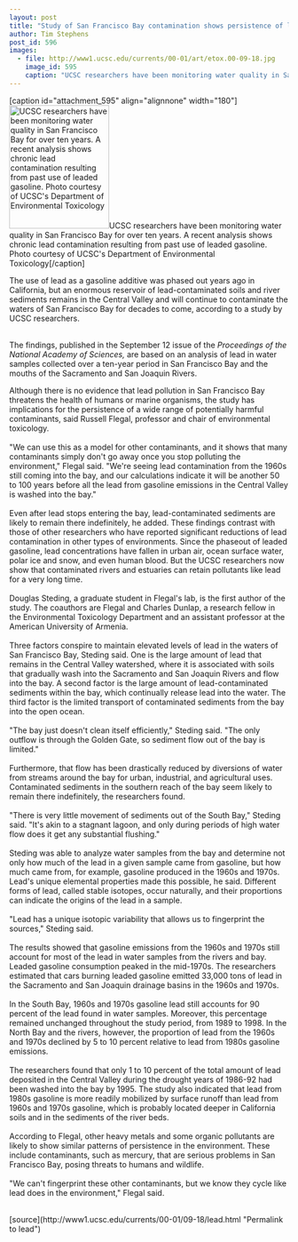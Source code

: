 ```yaml
---
layout: post
title: "Study of San Francisco Bay contamination shows persistence of lead from gasoline"
author: Tim Stephens
post_id: 596
images:
  - file: http://www1.ucsc.edu/currents/00-01/art/etox.00-09-18.jpg
    image_id: 595
    caption: "UCSC researchers have been monitoring water quality in San Francisco Bay for over ten years. A recent analysis shows chronic lead contamination resulting from past use of leaded gasoline. Photo courtesy of UCSC's Department of Environmental Toxicology"
---
```


[caption id="attachment_595" align="alignnone" width="180"]<a href="http://localhost/mysite/wp-content/uploads/2000/09/etox.00-09-18.jpg"><img class="size-full wp-image-595" src="http://localhost/mysite/wp-content/uploads/2000/09/etox.00-09-18.jpg" alt="UCSC researchers have been monitoring water quality in San Francisco Bay for over ten years. A recent analysis shows chronic lead contamination resulting from past use of leaded gasoline. Photo courtesy of UCSC's Department of Environmental Toxicology" width="180" height="222" /></a>UCSC researchers have been monitoring water quality in San Francisco Bay for over ten years. A recent analysis shows chronic lead contamination resulting from past use of leaded gasoline. Photo courtesy of UCSC's Department of Environmental Toxicology[/caption]
<p>
  The use of lead as a gasoline additive was phased out years ago in California, but an enormous reservoir of lead-contaminated soils and river sediments remains in the Central Valley and will continue to contaminate the waters of San Francisco Bay for decades to come, according to a study by UCSC researchers.
</p><br>
The findings, published in the September 12 issue of the <i>Proceedings of the National Academy of Sciences,</i> are based on an analysis of lead in water samples collected over a ten-year period in San Francisco Bay and the mouths of the Sacramento and San Joaquin Rivers.
<p>
  Although there is no evidence that lead pollution in San Francisco Bay threatens the health of humans or marine organisms, the study has implications for the persistence of a wide range of potentially harmful contaminants, said Russell Flegal, professor and chair of environmental toxicology.<br>
  <br>
  "We can use this as a model for other contaminants, and it shows that many contaminants simply don't go away once you stop polluting the environment," Flegal said. "We're seeing lead contamination from the 1960s still coming into the bay, and our calculations indicate it will be another 50 to 100 years before all the lead from gasoline emissions in the Central Valley is washed into the bay."<br>
  <br>
  Even after lead stops entering the bay, lead-contaminated sediments are likely to remain there indefinitely, he added. These findings contrast with those of other researchers who have reported significant reductions of lead contamination in other types of environments. Since the phaseout of leaded gasoline, lead concentrations have fallen in urban air, ocean surface water, polar ice and snow, and even human blood. But the UCSC researchers now show that contaminated rivers and estuaries can retain pollutants like lead for a very long time.<br>
  <br>
  Douglas Steding, a graduate student in Flegal's lab, is the first author of the study. The coauthors are Flegal and Charles Dunlap, a research fellow in the Environmental Toxicology Department and an assistant professor at the American University of Armenia.<br>
  <br>
  Three factors conspire to maintain elevated levels of lead in the waters of San Francisco Bay, Steding said. One is the large amount of lead that remains in the Central Valley watershed, where it is associated with soils that gradually wash into the Sacramento and San Joaquin Rivers and flow into the bay. A second factor is the large amount of lead-contaminated sediments within the bay, which continually release lead into the water. The third factor is the limited transport of contaminated sediments from the bay into the open ocean.<br>
  <br>
  "The bay just doesn't clean itself efficiently," Steding said. "The only outflow is through the Golden Gate, so sediment flow out of the bay is limited."<br>
  <br>
  Furthermore, that flow has been drastically reduced by diversions of water from streams around the bay for urban, industrial, and agricultural uses. Contaminated sediments in the southern reach of the bay seem likely to remain there indefinitely, the researchers found.<br>
  <br>
  "There is very little movement of sediments out of the South Bay," Steding said. "It's akin to a stagnant lagoon, and only during periods of high water flow does it get any substantial flushing."<br>
  <br>
  Steding was able to analyze water samples from the bay and determine not only how much of the lead in a given sample came from gasoline, but how much came from, for example, gasoline produced in the 1960s and 1970s. Lead's unique elemental properties made this possible, he said. Different forms of lead, called stable isotopes, occur naturally, and their proportions can indicate the origins of the lead in a sample.<br>
  <br>
  "Lead has a unique isotopic variability that allows us to fingerprint the sources," Steding said.<br>
  <br>
  The results showed that gasoline emissions from the 1960s and 1970s still account for most of the lead in water samples from the rivers and bay. Leaded gasoline consumption peaked in the mid-1970s. The researchers estimated that cars burning leaded gasoline emitted 33,000 tons of lead in the Sacramento and San Joaquin drainage basins in the 1960s and 1970s.<br>
  <br>
  In the South Bay, 1960s and 1970s gasoline lead still accounts for 90 percent of the lead found in water samples. Moreover, this percentage remained unchanged throughout the study period, from 1989 to 1998. In the North Bay and the rivers, however, the proportion of lead from the 1960s and 1970s declined by 5 to 10 percent relative to lead from 1980s gasoline emissions.<br>
  <br>
  The researchers found that only 1 to 10 percent of the total amount of lead deposited in the Central Valley during the drought years of 1986-92 had been washed into the bay by 1995. The study also indicated that lead from 1980s gasoline is more readily mobilized by surface runoff than lead from 1960s and 1970s gasoline, which is probably located deeper in California soils and in the sediments of the river beds.<br>
  <br>
  According to Flegal, other heavy metals and some organic pollutants are likely to show similar patterns of persistence in the environment. These include contaminants, such as mercury, that are serious problems in San Francisco Bay, posing threats to humans and wildlife.<br>
  <br>
  "We can't fingerprint these other contaminants, but we know they cycle like lead does in the environment," Flegal said.<br>
  <br>

</p>
[source](http://www1.ucsc.edu/currents/00-01/09-18/lead.html "Permalink to lead")
